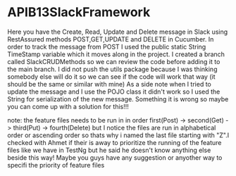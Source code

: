 # APIB13SlackFramework

Here you have the Create, Read, Update and Delete message in Slack using RestAssured methods POST,GET,UPDATE and DELETE in Cucumber.
In order to track the message from POST  I used the public static  String TimeStamp variable which it moves along in the project.
I created a branch called SlackCRUDMethods so we can review the code before adding it to the main branch. 
I did not push the utils package because I was thinking somebody else will do it so we can see if the code will work that way
(it should be the same or similar with mine)
As a side note when I tried to update the message and I use the POJO class it didn't work so I used the String for serialization of the new message.
Something it is wrong so maybe you can come up with a solution for this!!!

note: the feature files needs to be run in in order first(Post) -> second(Get) -> third(Put) -> fourth(Delete) but I notice the files are run in alphabetical order or ascending order so thats why i named the last file starting with "Z".I checked with Ahmet if their is away to prioritize the running of the feature files like we have in TestNg but he said he doesn't know anything else beside this way! Maybe you guys have any suggestion or anyother way to specifi the priority of feature files 
